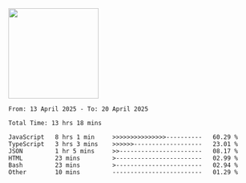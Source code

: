 <img height="180em" src="https://github-readme-stats-eight-theta.vercel.app/api?username=bkundev&show_icons=true&theme=radical&include_all_commits=true&count_private=true"/>
<!--START_SECTION:waka-->

```all_time
From: 13 April 2025 - To: 20 April 2025

Total Time: 13 hrs 18 mins

JavaScript   8 hrs 1 min     >>>>>>>>>>>>>>>----------   60.29 %
TypeScript   3 hrs 3 mins    >>>>>>-------------------   23.01 %
JSON         1 hr 5 mins     >>-----------------------   08.17 %
HTML         23 mins         >------------------------   02.99 %
Bash         23 mins         >------------------------   02.94 %
Other        10 mins         -------------------------   01.29 %
```

<!--END_SECTION:waka-->
